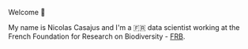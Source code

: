 Welcome :wave:

My name is Nicolas Casajus and I'm a :fr: data scientist working at the French Foundation for Research on Biodiversity - [FRB](https://www.fondationbiodiversite.fr/en/).
